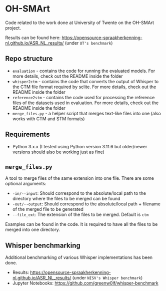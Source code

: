 # OH-SMArt
Code related to the work done at University of Twente on the OH-SMArt project.

Results can be found here: https://opensource-spraakherkenning-nl.github.io/ASR_NL_results/ (under `UT's benchmark`)

## Repo structure

- `evaluation` - contains the code for running the evaluated models. For more details, check out the README inside the folder
- `whisper2ctm` - contains the code that converts the output of Whisper to the CTM file format required by sclite. For more details, check out the README inside the folder
- `reference2stm` - contains the code used for processing the reference files of the datasets used in evaluation. For more details, check out the README inside the folder
- `merge_files.py` - a helper script that merges text-like files into one (also works with CTM and STM formats)

## Requirements
- Python 3.x.x (I tested using Python version 3.11.6 but older/newer versions should also be working just as fine)

## `merge_files.py`
A tool to merge files of the same extension into one file. There are some optional arguments:
- `-in/--input`: Should correspond to the absolute/local path to the directory where the files to be merged can be found
- `-out/--output`: Should correspond to the absolute/local path + filename of the merged file to be generated
- `--file_ext`: The extension of the files to be merged. Default is `ctm`

Examples can be found in the code. It is required to have all the files to be merged into one directory.

## Whisper benchmarking

Additional benchmarking of various Whisper implementations has been done.

- Results: https://opensource-spraakherkenning-nl.github.io/ASR_NL_results/ (under `NISV's Whisper benchmark`)
- Jupyter Notebooks: https://github.com/greenw0lf/whisper-benchmark
